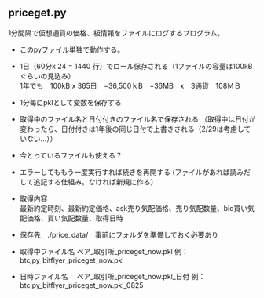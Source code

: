 ## priceget.py  
1分間隔で仮想通貨の価格、板情報をファイルにログするプログラム。
* このpyファイル単独で動作する。  
	
* 1日（60分x 24 = 1440 行）でロール保存される（1ファイルの容量は100kBぐらいの見込み）  
  1年でも　100kB x 365日　=36,500ｋB　=36MB　x　3通貨　108ＭＢ

* 1分毎にpklとして変数を保存する

* 取得中のファイル名と日付付きのファイル名で保存される
（取得中は日付が変わったら、日付付きは1年後の同じ日付で上書きされる（2/29は考慮していない…））

* 今とっているファイルも使える？

* エラーしてももう一度実行すれば続きを再開する
   (ファイルがあれば読みだして追記する仕組み。なければ新規に作る）

* 取得内容  
  最新約定時刻、最新約定価格、ask売り気配価格、売り気配数量、bid買い気配価格、買い気配数量、取得日時
  
* 保存先　./price_data/　事前にフォルダを準備しておく必要あり

* 取得中ファイル名 
ペア_取引所_priceget_now.pkl
例：btcjpy_bitflyer_priceget_now.pkl

* 日時ファイル名　
ペア_取引所_priceget_now.pkl_日付
例：btcjpy_bitflyer_priceget_now.pkl_0825


